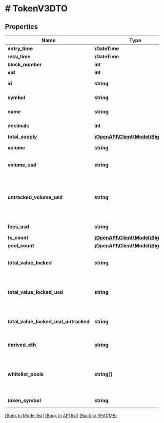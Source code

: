 # # TokenV3DTO

## Properties

Name | Type | Description | Notes
------------ | ------------- | ------------- | -------------
**entry_time** | **\DateTime** |  | [optional]
**recv_time** | **\DateTime** |  | [optional]
**block_number** | **int** |  | [optional]
**vid** | **int** |  | [optional]
**id** | **string** | Token address. | [optional]
**symbol** | **string** | Token symbol. | [optional]
**name** | **string** | Token name. | [optional]
**decimals** | **int** | Token decimals. | [optional]
**total_supply** | [**\OpenAPI\Client\Model\BigInteger**](BigInteger.md) |  | [optional]
**volume** | **string** | Volume in token units. | [optional]
**volume_usd** | **string** | Volume in derived USD. | [optional]
**untracked_volume_usd** | **string** | Volume in USD even on pools with less reliable USD values. | [optional]
**fees_usd** | **string** | Fees in USD. | [optional]
**tx_count** | [**\OpenAPI\Client\Model\BigInteger**](BigInteger.md) |  | [optional]
**pool_count** | [**\OpenAPI\Client\Model\BigInteger**](BigInteger.md) |  | [optional]
**total_value_locked** | **string** | Liquidity across all pools in token units. | [optional]
**total_value_locked_usd** | **string** | Liquidity across all pools in derived USD. | [optional]
**total_value_locked_usd_untracked** | **string** | TVL derived in USD untracked. | [optional]
**derived_eth** | **string** | Derived price in ETH. | [optional]
**whitelist_pools** | **string[]** | Pools token is in that are white listed for USD pricing. | [optional]
**token_symbol** | **string** |  | [optional] [readonly]

[[Back to Model list]](../../README.md#models) [[Back to API list]](../../README.md#endpoints) [[Back to README]](../../README.md)
